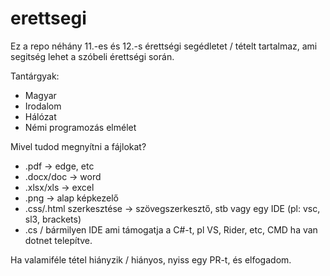 # erettsegi
Ez a repo néhány 11.-es és 12.-s érettségi segédletet / tételt tartalmaz, ami segitség lehet a szóbeli érettségi során.

Tantárgyak:
- Magyar
- Irodalom
- Hálózat
- Némi programozás elmélet

Mivel tudod megnyítni a fájlokat?
- .pdf -> edge, etc
- .docx/doc -> word
- .xlsx/xls -> excel
- .png -> alap képkezelő
- .css/.html szerkesztése -> szövegszerkesztő, stb vagy egy IDE (pl: vsc, sl3, brackets)
- .cs / bármilyen IDE ami támogatja a C#-t, pl VS, Rider, etc, CMD ha van dotnet telepítve.

Ha valamiféle tétel hiányzik / hiányos, nyiss egy PR-t, és elfogadom.


